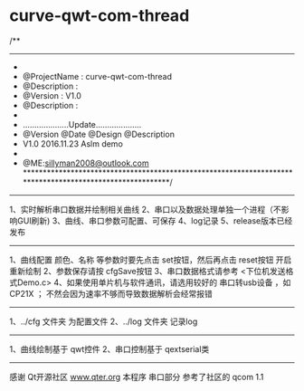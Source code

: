 # curve-qwt-com-thread

/**
*********************************************************************************************************
*
*	@ProjectName : curve-qwt-com-thread
*	@Description : 
*	@Version     : V1.0
*	@Description : 
*
*	....................Update....................
*	@Version  @Date      @Design   @Description
*    V1.0    2016.11.23  Aslm       demo
*
* @ME:sillyman2008@outlook.com
*********************************************************************************************************/

**********************************
1、实时解析串口数据并绘制相关曲线 
2、串口以及数据处理单独一个进程（不影响GUI刷新) 
3、曲线、串口参数可配置、可保存 
4、log记录
5、release版本已经发布

**********************************
1、曲线配置 颜色、名称 等参数时要先点击 set按钮，然后再点击 reset按钮 开启重新绘制
2、参数保存请按 cfgSave按钮
3、串口数据格式请参考 <下位机发送格式Demo.c>
4、如果使用单片机与软件通讯，请选用较好的 串口转usb设备 ，如 CP21X ；
   不然会因为速率不够而导致数据解析会经常报错

**********************************
1、../cfg 文件夹 为配置文件
2、../log 文件夹 记录log

**********************************
1、曲线绘制基于 qwt控件
2、串口控制基于 qextserial类

**********************************
感谢 Qt开源社区 www.qter.org
本程序 串口部分 参考了社区的 qcom 1.1